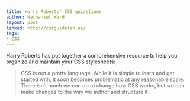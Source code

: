 ```yaml
---
title: Harry Roberts' CSS guidelines
author: Nathaniel Ward
layout: post
linked: http://cssguidelin.es/
tags:
- CSS
---
```


Harry Roberts has put together a comprehensive resource to help you organize and maintain your CSS stylesheets:

> CSS is not a pretty language. While it is simple to learn and get started with, it soon becomes problematic at any reasonable scale. There isn’t much we can do to change how CSS works, but we can make changes to the way we author and structure it.